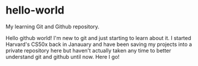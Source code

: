 # hello-world
My learning Git and Github repository.

Hello github world!
I'm new to git and just starting to learn about it. I started Harvard's CS50x back in Janauary and have been saving my projects into a private repository here but haven't actually taken any time to better understand git and github until now. Here I go! 
